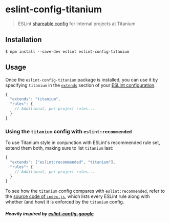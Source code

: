 # eslint-config-titanium

> ESLint [shareable config](http://eslint.org/docs/developer-guide/shareable-configs.html) for internal projects at Titanium


## Installation

```
$ npm install --save-dev eslint eslint-config-titanium
```


## Usage

Once the `eslint-config-titanium` package is installed, you can use it by specifying `titanium` in the [`extends`](http://eslint.org/docs/user-guide/configuring#extending-configuration-files) section of your [ESLint configuration](http://eslint.org/docs/user-guide/configuring).

```js
{
  "extends": "titanium",
  "rules": {
    // Additional, per-project rules...
  }
}
```

### Using the `titanium` config with `eslint:recommended`

To use Titanium style in conjunction with ESLint's recommended rule set, extend them both, making sure to list `titanium` last:

```js
{
  "extends": ["eslint:recommended", "titanium"],
  "rules": {
    // Additional, per-project rules...
  }
}
```

To see how the `titanium` config compares with `eslint:recommended`, refer to the [source code of `index.js`](https://gitlab.titanium.codes/nicolai.voronin/eslint-config-titanium/blob/master/index.js), which lists every ESLint rule along with whether (and how) it is enforced by the `titanium` config.


##### Heavily inspired by [eslint-config-google](https://github.com/google/eslint-config-google)


